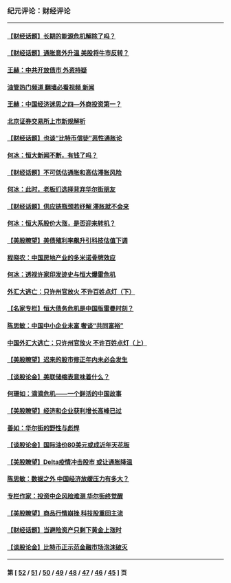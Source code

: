 ### 纪元评论：财经评论
---
#### [【财经话题】长期的能源危机解除了吗？](../../pages/nsc1026/n13378041.md?11180330) 
#### [【财经话题】通胀意外升温 美股将牛市反转？](../../pages/nsc1026/n13370659.md?11180330) 
#### [王赫：中共开放债市 外资持疑](../../pages/nsc1026/n13366203.md?11180330) 
#### [油管热门频道 翻墙必看视频 新闻](ok?11180330)
#### [王赫：中国经济迷思之四—外商投资第一？](../../pages/nsc1026/n13354150.md?11180330) 
#### [北京证券交易所上市新规解析](../../pages/nsc1026/n13348292.md?11180330) 
#### [【财经话题】也谈“比特币信徒”恶性通胀论](../../pages/nsc1026/n13331972.md?11180330) 
#### [何冰：恒大新闻不断，有钱了吗？](../../pages/nsc1026/n13325002.md?11180330) 
#### [【财经话题】不可低估通胀和高估滞胀风险](../../pages/nsc1026/n13300505.md?11180330) 
#### [何冰：此时，老板们选择背弃华尔街朋友](../../pages/nsc1026/n13295291.md?11180330) 
#### [【财经话题】供应链瓶颈若纾解 滞胀就不会来](../../pages/nsc1026/n13286759.md?11180330) 
#### [何冰：恒大系股价大涨，是否迎来转机？](../../pages/nsc1026/n13276822.md?11180330) 
#### [【美股瞭望】美债殖利率飙升引科技估值下调](../../pages/nsc1026/n13267775.md?11180330) 
#### [程晓农：中国房地产业的多米诺骨牌效应](../../pages/nsc1026/n13259673.md?11180330) 
#### [何冰：透视许家印发迹史与恒大爆雷危机](../../pages/nsc1026/n13253937.md?11180330) 
#### [外汇大逃亡：只许州官放火 不许百姓点灯（下）](../../pages/nsc1026/n13245748.md?11180330) 
#### [【名家专栏】恒大债务危机是中国版雷曼时刻？](../../pages/nsc1026/n13242613.md?11180330) 
#### [陈思敏：中国中小企业未富 奢谈“共同富裕”](../../pages/nsc1026/n13241213.md?11180330) 
#### [中国外汇大逃亡：只许州官放火 不许百姓点灯（上）](../../pages/nsc1026/n13228773.md?11180330) 
#### [【美股瞭望】迟来的股市修正年内未必会发生](../../pages/nsc1026/n13223100.md?11180330) 
#### [【谈股论金】美联储缩表意味着什么？](../../pages/nsc1026/n13174610.md?11180330) 
#### [何珊如：滴滴危机——一个鲜活的中国故事](../../pages/nsc1026/n13151962.md?11180330) 
#### [【美股瞭望】经济和企业获利增长高峰已过](../../pages/nsc1026/n13134466.md?11180330) 
#### [善如：华尔街的野性与彪悍](../../pages/nsc1026/n13112664.md?11180330) 
#### [【谈股论金】国际油价80美元或成近年天花板](../../pages/nsc1026/n13108524.md?11180330) 
#### [【美股瞭望】Delta疫情冲击股市 或让通胀降温](../../pages/nsc1026/n13100297.md?11180330) 
#### [陈思敏：数据之外 中国经济放缓压力有多大？](../../pages/nsc1026/n13085576.md?11180330) 
#### [专栏作家：投资中企风险难测 华尔街终觉醒](../../pages/nsc1026/n13079366.md?11180330) 
#### [【美股瞭望】商品行情崩挫 科技股重回主流](../../pages/nsc1026/n13029798.md?11180330) 
#### [【财经话题】当避险资产只剩下黄金上涨时](../../pages/nsc1026/n12975626.md?11180330) 
#### [【谈股论金】比特币正示范金融市场泡沫破灭](../../pages/nsc1026/n12961769.md?11180330) 

---
#### 第 [ [52](./52.md?11180330) / [51](./51.md?11180330) / [50](./50.md?11180330) / [49](./49.md?11180330) / [48](./48.md?11180330) / [47](./47.md?11180330) / [46](./46.md?11180330) / [45](./45.md?11180330) ] 页
